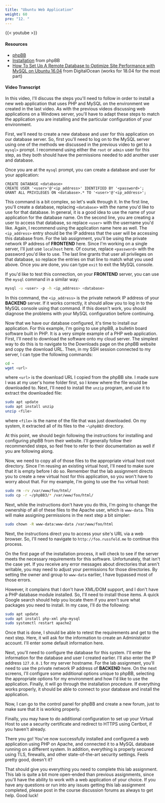 ```yaml
---
title: "Ubuntu Web Application"
weight: 60
pre: "12. "
---
```


{{< youtube  >}}

#### Resources

* [phpBB](https://www.phpbb.com/)
* [Installation](https://www.phpbb.com/support/docs/en/3.2/ug/quickstart/installation/) from phpBB
* [How To Set Up A Remote Database to Optimize Site Performance with MySQL on Ubuntu 16.04](https://www.digitalocean.com/community/tutorials/how-to-set-up-a-remote-database-to-optimize-site-performance-with-mysql-on-ubuntu-16-04) from DigitalOcean (works for 18.04 for the most part)

#### Video Transcript

In this video, I'll discuss the steps you'll need to follow in order to install a new web application that uses PHP and MySQL on the environment we created in the last video. As with the previous videos discussing web applications on a Windows server, you'll have to adapt these steps to match the application you are installing and the particular configuration of your environment.

First, we'll need to create a new database and user for this application on our database server. So, first you'll need to log on to the MySQL server using one of the methods we discussed in the previous video to get to a `mysql>` prompt. I recommend using either the `root` or `admin` user for this step, as they both should have the permissions needed to add another user and database.

Once you are at the `mysql` prompt, you can create a database and user for your application:

```mysql
CREATE DATABASE <database>
CREATE USER '<user>'@'<ip_address>' IDENTIFIED BY '<password>';
GRANT ALL PRIVILEGES ON <database>.* TO '<user>'@'<ip_address>';
```

This command is a bit complex, so let's walk through it. In the first line, you'll create a database, replacing `<database>` with the name you'd like to use for that database. In general, it is a good idea to use the name of your application for the database name. On the second line, you are creating a user to access that database, so replace `<user>` with the username you'd like. Again, I recommend using the application name here as well. The `<ip_address>` entry should be the IP address that the user will be accessing this database from. For the lab assignment, you'll be using the private network IP address of **FRONTEND** here. Since I'm working on a single server, I'll just use `localhost` here. Of course, replace `<password>` with the password you'd like to use. The last line grants that user all privileges on that database, so replace the entries on that line to match what you used above. Once you are done, you can type `exit` to exit the MySQL console.

If you'd like to test this connection, on your **FRONTEND** server, you can use the `mysql` command in a similar way:

```bash
mysql -u <user> -p -h <ip_address> <database>
```

In this command, the `<ip_address>` is the private network IP address of your **BACKEND** server. If it works correctly, it should allow you to log in to the MySQL console using that command. If this doesn't work, you should diagnose the problems with your MySQL configuration before continuing.

Now that we have our database configured, it's time to install our application. For this example, I'm going to use phpBB, a bulletin board software built in PHP. It is a very simple example of a PHP web application. First, I'll need to download the software onto my cloud server. The simplest way to do this is to navigate to the Downloads page on the phpBB website and copy the download URL. Then, in my SSH session connected to my server, I can type the following commands:

```bash
cd ~
wget <url>
```

where `<url>` is the download URL I copied from the phpBB site. I made sure I was at my user's home folder first, so I knew where the file would be downloaded to. Next, I'll need to install the `unzip` program, and use it to extract the downloaded file:

```bash
sudo apt update
sudo apt install unzip
unzip <file>
```

where `<file>` is the name of the file that was just downloaded. On my system, it extracted all of its files to the `~\phpBB3` directory.

At this point, we should begin following the instructions for installing and configuring phpBB from their website. I'll generally follow their recommended steps, so feel free to refer to their documentation as well if you are following along.

Now, we need to copy all of those files to the appropriate virtual host root directory. Since I'm reusing an existing virtual host, I'll need to make sure that it is empty before I do so. Remember that the lab assignment directs you to create a new virtual host for this application, so you won't have to worry about that. For my example, I'm going to use the `foo` virtual host:

```bash
sudo rm -rv /var/www/foo/html/
sudo cp -r ~/phpBB3/* /var/www/foo/html/
```

Next, while the instructions don't have you do this, I'm going to change the ownership of all of these files to the Apache user, which is `www-data`. This will make assigning permissions in the next step a bit simpler:

```bash
sudo chown -R www-data:www-data /var/www/foo/html
```

Next, the instructions direct you to access your site's URL via a web browser. So, I'll need to navigate to `http://foo.russfeld.me` to continue this process.

On the first page of the installation process, it will check to see if the server meets the necessary requirements for this software. Unfortunately, that isn't the case yet. If you receive any error messages about directories that aren't writable, you may need to adjust your permissions for those directories. By setting the owner and group to `www-data` earlier, I have bypassed most of those errors.

However, it complains that I don't have XML/DOM support, and I don't have a PHP database module installed. So, I'll need to install those items. A quick Google search should help you locate them if you aren't sure what packages you need to install. In my case, I'll do the following:

```bash
sudo apt update
sudo apt install php-xml php-mysql
sudo systemctl restart apache2
```

Once that is done, I should be able to retest the requirements and get to the next step. Here, it will ask for the information to create an Administrator account. I'll enter some default information here.

Next, you'll need to configure the database for this system. I'll enter the information for the database and user I created earlier. I'll also enter the IP address `127.0.0.1` for my server hostname. For the lab assignment, you'll need to use the private network IP address of **BACKEND** here. On the next screens, I'll configure some additional options unique to phpBB, selecting the appropriate options for my environment and how I'd like to use the application. Finally, it will go through the installation procedure. If everything works properly, it should be able to connect to your database and install the application.

Now, I can go to the control panel for phpBB and create a new forum, just to make sure that it is working properly.

Finally, you may have to do additional configuration to set up your Virtual Host to use a security certificate and redirect to HTTPS using Certbot, if you haven't already.

There you go! You've now successfully installed and configured a web application using PHP on Apache, and connected it to a MySQL database running on a different system. In addition, everything is properly secured using TLS, firewalls, and other state-of-the-art security settings. Feels pretty good, doesn't it?

That should give you everything you need to complete this lab assignment. This lab is quite a bit more open-ended than previous assignments, since you'll have the ability to work with a web application of your choice. If you have any questions or run into any issues getting this lab assignment completed, please post in the course discussion forums as always to get help. Good luck!
